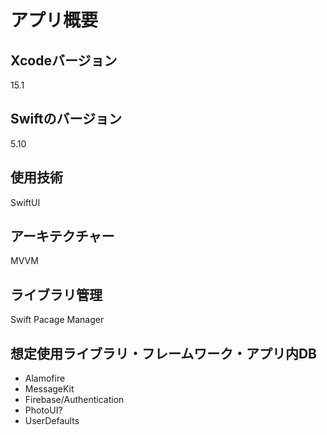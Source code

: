 # アプリ概要

## Xcodeバージョン

15.1

## Swiftのバージョン

5.10

## 使用技術

SwiftUI

## アーキテクチャー

MVVM

## ライブラリ管理

Swift Pacage Manager

## 想定使用ライブラリ・フレームワーク・アプリ内DB

- Alamofire
- MessageKit
- Firebase/Authentication
- PhotoUI?
- UserDefaults
